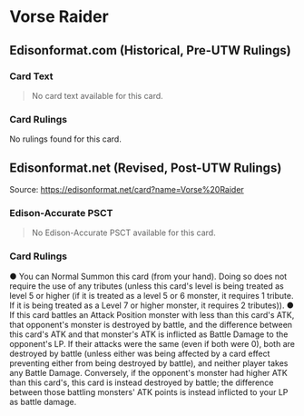 # Vorse Raider

## Edisonformat.com (Historical, Pre-UTW Rulings)

### Card Text

> No card text available for this card.

### Card Rulings

No rulings found for this card.

## Edisonformat.net (Revised, Post-UTW Rulings)

Source: https://edisonformat.net/card?name=Vorse%20Raider

### Edison-Accurate PSCT

> No Edison-Accurate PSCT available for this card.

### Card Rulings

● You can Normal Summon this card (from your hand). Doing so does not require the use of any tributes (unless this card's level is being treated as level 5 or higher (if it is treated as a level 5 or 6 monster, it requires 1 tribute. If it is being treated as a Level 7 or higher monster, it requires 2 tributes)).
● If this card battles an Attack Position monster with less than this card's ATK, that opponent's monster is destroyed by battle, and the difference between this card's ATK and that monster's ATK is inflicted as Battle Damage to the opponent's LP. If their attacks were the same (even if both were 0), both are destroyed by battle (unless either was being affected by a card effect preventing either from being destroyed by battle), and neither player takes any Battle Damage. Conversely, if the opponent's monster had higher ATK than this card's, this card is instead destroyed by battle; the difference between those battling monsters' ATK points is instead inflicted to your LP as battle damage.
            